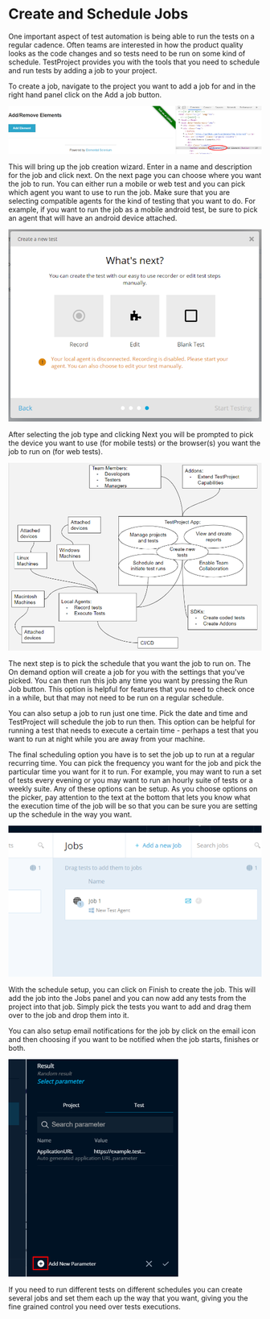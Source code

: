 # Create and Schedule Jobs

One important aspect of test automation is being able to run the tests on a regular cadence. Often teams are interested in how the product quality looks as the code changes and so tests need to be run on some kind of schedule. TestProject provides you with the tools that you need to schedule and run tests by adding a job to your project. 

To create a job, navigate to the project you want to add a job for and in the right hand panel click on the Add a job button.

![Add a Job](../.gitbook/assets/image%20%28141%29.png)

This will bring up the job creation wizard. Enter in a name and description for the job and click next. On the next page you can choose where you want the job to run. You can either run a mobile or web test and you can pick which agent you want to use to run the job. Make sure that you are selecting compatible agents for the kind of testing that you want to do. For example, if you want to run the job as a mobile android test, be sure to pick an agent that will have an android device attached. 

![Select job type](../.gitbook/assets/image%20%2875%29.png)

After selecting the job type and clicking Next you will be prompted to pick the device you want to use \(for mobile tests\) or the browser\(s\) you want the job to run on \(for web tests\).

![Select Browsers](../.gitbook/assets/image%20%28112%29.png)

The next step is to pick the schedule that you want the job to run on. The On demand option will create a job for you with the settings that you've picked.  You can then run this job any time you want by pressing the Run Job button. This option is helpful for features that you need to check once in a while, but that may not need to be run on a regular schedule.

You can also setup a job to run just one time. Pick the date and time and TestProject will schedule the job to run then. This option can be helpful for running a test that needs to execute a certain time - perhaps a test that you want to run at night while you are away from your machine. 

The final scheduling option you have is to set the job up to run at a regular recurring time. You can pick the frequency you want for the job and pick the particular time you want for it to run.  For example, you may want to run a set of tests every evening or you may want to run an hourly suite of tests or a weekly suite.  Any of these options can be setup. As you choose options on the picker, pay attention to the text at the bottom that lets you know what the execution time of the job will be so that you can be sure you are setting up the schedule in the way you want.

![Setup up Recurring Schedule](../.gitbook/assets/image%20%287%29.png)

With the schedule setup, you can click on Finish to create the job. This will add the job into the Jobs panel and you can now add any tests from the project into that job. Simply pick the tests you want to add and drag them over to the job and drop them into it. 

You can also setup email notifications for the job by click on the email icon and then choosing if you want to be notified when the job starts, finishes or both. 

![Job Notifications](../.gitbook/assets/image%20%28142%29.png)

If you need to run different tests on different schedules you can create several jobs and set them each up the way that you want, giving you the fine grained control you need over tests executions.

